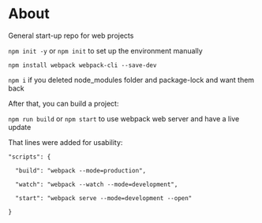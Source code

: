 # About
General start-up repo for web projects

`npm init -y` or `npm init` to set up the environment manually

`npm install webpack webpack-cli --save-dev`

`npm i` if you deleted node_modules folder and package-lock and want them back

After that, you can build a project:

`npm run build` or `npm start` to use webpack web server and have a live update

That lines were added for usability:

    "scripts": {
  
      "build": "webpack --mode=production",
    
      "watch": "webpack --watch --mode=development",
    
      "start": "webpack serve --mode=development --open"
    
    }

